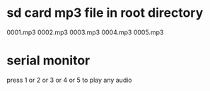 # sd card mp3 file in root directory
0001.mp3
0002.mp3
0003.mp3
0004.mp3
0005.mp3


# serial monitor
press 1 or 2 or 3 or 4 or 5 to play any audio
